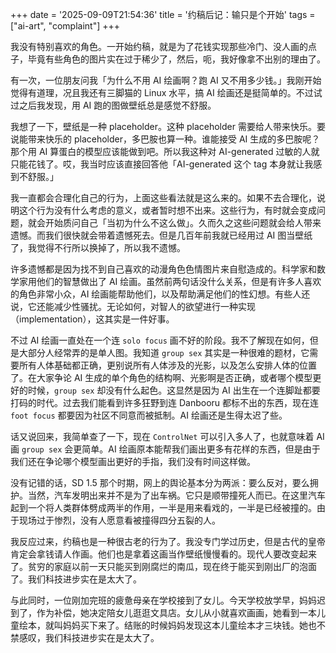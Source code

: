 +++
date = '2025-09-09T21:54:36'
title = '约稿后记：输只是个开始'
tags = ["ai-art", "complaint"]
+++

我没有特别喜欢的角色。一开始约稿，就是为了花钱实现那些冷门、没人画的点子，毕竟有些角色的图片实在过于稀少了，然后，呃，我好像拿不出别的理由了。

有一次，一位朋友问我「为什么不用 AI 绘画啊？跑 AI 又不用多少钱。」我刚开始觉得有道理，况且我还有三脚猫的 Linux 水平，搞 AI 绘画还是挺简单的。不过试过之后我发现，用 AI 跑的图做壁纸总是感觉不舒服。

我想了一下，壁纸是一种 placeholder。这种 placeholder 需要给人带来快乐。要说能带来快乐的 placeholder，多巴胺也算一种。谁能接受 AI 生成的多巴胺呢？那个用 AI 算蛋白的模型应该能做到吧。所以我这种对 AI-generated 过敏的人就只能花钱了。哎，我当时应该直接回答他「AI-generated 这个 tag 本身就让我感到不舒服。」

我一直都会合理化自己的行为，上面这些看法就是这么来的。如果不去合理化，说明这个行为没有什么考虑的意义，或者暂时想不出来。这些行为，有时就会变成问题，就会开始质问自己「当初为什么不这么做」。久而久之这些问题就会给人带来遗憾。而我们很快就会带着遗憾死去。但是几百年前我就已经用过 AI 图当壁纸了，我觉得不行所以换掉了，所以我不遗憾。

许多遗憾都是因为找不到自己喜欢的动漫角色色情图片来自慰造成的。科学家和数学家用他们的智慧做出了 AI 绘画。虽然前两句话没什么关系，但是有许多人喜欢的角色非常小众，AI 绘画能帮助他们，以及帮助满足他们的性幻想。有些人还说，它还能减少性骚扰。无论如何，对智人的欲望进行一种实现（implementation），这其实是一件好事。

不过 AI 绘画一直处在一个连 `solo focus` 画不好的阶段。我不了解现在如何，但是大部分人经常弄的是单人图。我知道 `group sex` 其实是一种很难的题材，它需要所有人体基础都正确，更别说所有人体涉及的光影，以及怎么安排人体的位置了。在大家争论 AI 生成的单个角色的结构啊、光影啊是否正确，或者哪个模型更好的时候，`group sex` 却没有什么起色。这显然是因为 AI 出生在一个连脚趾都要打码的时代。过去我们能看到许多狂野到连 Danbooru 都标不出的东西，现在连 `foot focus` 都要因为社区不同意而被抵制。AI 绘画还是生得太迟了些。

话又说回来，我简单查了一下，现在 `ControlNet` 可以引入多人了，也就意味着 AI 画 `group sex` 会更简单。AI 绘画原本能帮我们画出更多有花样的东西，但是由于我们还在争论哪个模型画出更好的手指，我们没有时间这样做。

没有记错的话，SD 1.5 那个时期，网上的舆论基本分为两派：要么反对，要么拥护。当然，汽车发明出来并不是为了出车祸。它只是顺带撞死人而已。在这里汽车起到一个将人类群体劈成两半的作用，一半是用来看戏的，一半是已经被撞的。由于现场过于惨烈，没有人愿意看被撞得四分五裂的人。

我反应过来，约稿也是一种很古老的行为了。我没专门学过历史，但是古代的皇帝肯定会拿钱请人作画。他们也是拿着这画当作壁纸慢慢看的。现代人要改变起来了。贫穷的家庭以前一天只能买到刚腐烂的南瓜，现在终于能买到刚出厂的泡面了。我们科技进步实在是太大了。

与此同时，一位刚加完班的疲惫母亲在学校接到了女儿。今天学校放学早，妈妈迟到了，作为补偿，她决定陪女儿逛逛文具店。女儿从小就喜欢画画，她看到一本儿童绘本，就叫妈妈买下来了。结账的时候妈妈发现这本儿童绘本才三块钱。她也不禁感叹，我们科技进步实在是太大了。